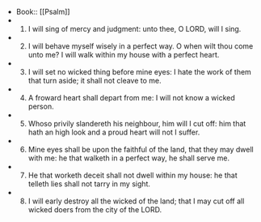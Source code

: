 - Book:: [[Psalm]]
- 1. I will sing of mercy and judgment: unto thee, O LORD, will I sing.
- 2. I will behave myself wisely in a perfect way. O when wilt thou come unto me? I will walk within my house with a perfect heart.
- 3. I will set no wicked thing before mine eyes: I hate the work of them that turn aside; it shall not cleave to me.
- 4. A froward heart shall depart from me: I will not know a wicked person.
- 5. Whoso privily slandereth his neighbour, him will I cut off: him that hath an high look and a proud heart will not I suffer.
- 6. Mine eyes shall be upon the faithful of the land, that they may dwell with me: he that walketh in a perfect way, he shall serve me.
- 7. He that worketh deceit shall not dwell within my house: he that telleth lies shall not tarry in my sight.
- 8. I will early destroy all the wicked of the land; that I may cut off all wicked doers from the city of the LORD.
